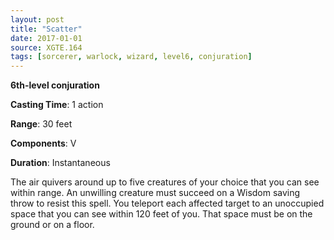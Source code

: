 ```yaml
---
layout: post
title: "Scatter"
date: 2017-01-01
source: XGTE.164
tags: [sorcerer, warlock, wizard, level6, conjuration]
---
```


**6th-level conjuration**

**Casting Time**: 1 action

**Range**: 30 feet

**Components**: V

**Duration**: Instantaneous

The air quivers around up to five creatures of your choice that you can see within range. An unwilling creature must succeed on a Wisdom saving throw to resist this spell. You teleport each affected target to an unoccupied space that you can see within 120 feet of you. That space must be on the ground or on a floor.
